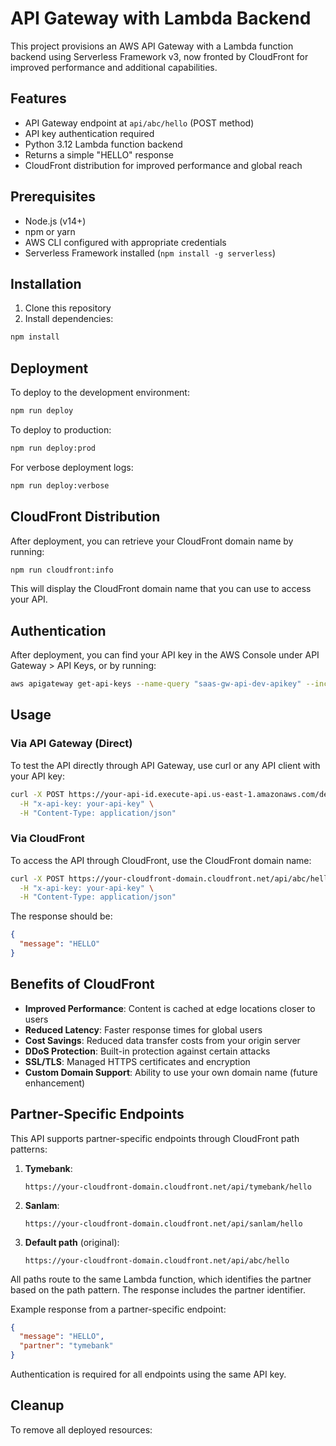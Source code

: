 # API Gateway with Lambda Backend

This project provisions an AWS API Gateway with a Lambda function backend using Serverless Framework v3, now fronted by CloudFront for improved performance and additional capabilities.

## Features

- API Gateway endpoint at `api/abc/hello` (POST method)
- API key authentication required
- Python 3.12 Lambda function backend
- Returns a simple "HELLO" response
- CloudFront distribution for improved performance and global reach

## Prerequisites

- Node.js (v14+)
- npm or yarn
- AWS CLI configured with appropriate credentials
- Serverless Framework installed (`npm install -g serverless`)

## Installation

1. Clone this repository
2. Install dependencies:

```bash
npm install
```

## Deployment

To deploy to the development environment:

```bash
npm run deploy
```

To deploy to production:

```bash
npm run deploy:prod
```

For verbose deployment logs:

```bash
npm run deploy:verbose
```

## CloudFront Distribution

After deployment, you can retrieve your CloudFront domain name by running:

```bash
npm run cloudfront:info
```

This will display the CloudFront domain name that you can use to access your API.

## Authentication

After deployment, you can find your API key in the AWS Console under API Gateway > API Keys, or by running:

```bash
aws apigateway get-api-keys --name-query "saas-gw-api-dev-apikey" --include-values
```

## Usage

### Via API Gateway (Direct)

To test the API directly through API Gateway, use curl or any API client with your API key:

```bash
curl -X POST https://your-api-id.execute-api.us-east-1.amazonaws.com/dev/api/abc/hello \
  -H "x-api-key: your-api-key" \
  -H "Content-Type: application/json"
```

### Via CloudFront

To access the API through CloudFront, use the CloudFront domain name:

```bash
curl -X POST https://your-cloudfront-domain.cloudfront.net/api/abc/hello \
  -H "x-api-key: your-api-key" \
  -H "Content-Type: application/json"
```

The response should be:

```json
{
  "message": "HELLO"
}
```

## Benefits of CloudFront

- **Improved Performance**: Content is cached at edge locations closer to users
- **Reduced Latency**: Faster response times for global users
- **Cost Savings**: Reduced data transfer costs from your origin server
- **DDoS Protection**: Built-in protection against certain attacks
- **SSL/TLS**: Managed HTTPS certificates and encryption
- **Custom Domain Support**: Ability to use your own domain name (future enhancement)

## Partner-Specific Endpoints

This API supports partner-specific endpoints through CloudFront path patterns:

1. **Tymebank**:
   ```
   https://your-cloudfront-domain.cloudfront.net/api/tymebank/hello
   ```

2. **Sanlam**:
   ```
   https://your-cloudfront-domain.cloudfront.net/api/sanlam/hello
   ```

3. **Default path** (original):
   ```
   https://your-cloudfront-domain.cloudfront.net/api/abc/hello
   ```

All paths route to the same Lambda function, which identifies the partner based on the path pattern. The response includes the partner identifier.

Example response from a partner-specific endpoint:
```json
{
  "message": "HELLO",
  "partner": "tymebank"
}
```

Authentication is required for all endpoints using the same API key.

## Cleanup

To remove all deployed resources:

```